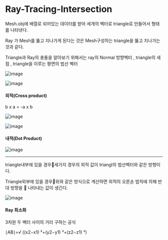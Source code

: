 # Ray-Tracing-Intersection

Mesh.obj에 배열로 되어있는 데이터를 받아 세개의 벡터로 triangle로 만들어서 형태를 나타낸다.

Ray 가 Mesh를 뚫고 지나가게 된다는 것은 Mesh구성하는 triangle을 뚫고 지나가는 것과 같다.

Triangle과 Ray의 충돌을 알아보기 위해서는 ray의 Normal 방향벡터 , triangle의 세 점 , triangle을 이루는 평면의 법선 벡터

![image](https://github.com/wlehd12/Ray-Tracing-Intersection/assets/125344095/51ffdf9b-eda3-4ac3-a828-37aa3675b751)

![image](https://github.com/wlehd12/Ray-Tracing-Intersection/assets/125344095/135ee1a2-1a87-476d-8b9e-59882386349a)

#### 외적(Cross product)

b x a = -a x b

![image](https://github.com/wlehd12/Ray-Tracing-Intersection/assets/125344095/bd2ce110-ad2e-4c95-bab4-de9333e292ec)

![image](https://github.com/wlehd12/Ray-Tracing-Intersection/assets/125344095/7dc2ec99-f660-442a-9746-09dc5ca786d0)

#### 내적(Dot Product)

![image](https://github.com/wlehd12/Ray-Tracing-Intersection/assets/125344095/dc4da917-e30b-44ab-9049-f4c40a9abeb3)

---

triangle내부에 있을 경우세가지 경우의 외적 값이 triangl의 법선벡터와 같은 방향이다. 

Triangle외부에 있을 경우위와 같은 방식으로 계산하면
    외적의 오른손 법칙에 의해 반대 방향을      나타내는 값이 생긴다.

![image](https://github.com/wlehd12/Ray-Tracing-Intersection/assets/125344095/0415beac-c2d6-491a-aaaf-26e1f3d859cf)

#### Ray 최소화

3차원 두 벡터 사이의 거리 구하는 공식

∣AB∣=√ ((x2​−x1​) ²+(y2​−y1​) ²+(z2​−z1​) ²)




